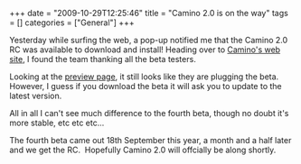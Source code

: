 +++
date = "2009-10-29T12:25:46"
title = "Camino 2.0 is on the way"
tags = []
categories = ["General"]
+++

Yesterday while surfing the web, a pop-up notified me that the Camino 2.0 RC was available to download and install!
Heading over to [Camino's web site][1], I found the team thanking all the beta testers. 
 
Looking at the [preview page][2], it still looks like they are plugging the beta.  However, I guess if you download the beta it will ask you to update to the latest version. 
 
All in all I can't see much difference to the fourth beta, though no doubt it's more stable, etc etc etc... 
 
The fourth beta came out 18th September this year, a month and a half later and we get the RC.  Hopefully Camino 2.0 will offcially be along shortly.

  [1]: http://caminobrowser.org/
  [2]: http://preview.caminobrowser.org/
